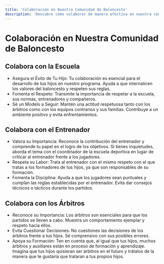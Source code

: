 ```yaml
---
title: 'Colaboración en Nuestra Comunidad de Baloncesto'
description: 'Descubre cómo colaborar de manera efectiva en nuestra comunidad de baloncesto, fomentando el respeto y la colaboración. Aprende cómo apoyar a tus hijos, entrenadores y árbitros mientras disfrutan del deporte que aman.'
---
```


#  Colaboración en Nuestra Comunidad de Baloncesto

## Colabora con la Escuela

- Asegura el Éxito de Tu Hijo: Tu colaboración es esencial para el desarrollo de tus hijos en nuestro programa. Ayuda a que internalicen los valores del baloncesto y respeten sus reglas.
- Fomenta el Respeto: Transmite la importancia de respetar a la escuela, sus normas, entrenadores y compañeros.
- Sé un Modelo a Seguir: Mantén una actitud respetuosa tanto con los árbitros como con los equipos contrarios y sus familias. Contribuye a un ambiente positivo y evita enfrentamientos.

## Colabora con el Entrenador

- Valora su Importancia: Reconoce la contribución del entrenador y comprende tu papel en el logro de los objetivos. Si tienes inquietudes, aborda el tema con el coordinador de la escuela deportiva en lugar de criticar al entrenador frente a los jugadores.
- Respeta su Labor: Trata al entrenador con el mismo respeto con el que tratas a los formadores de tus hijos, ya que son responsables de su formación.
- Fomenta la Disciplina: Ayuda a que los jugadores sean puntuales y cumplan las reglas establecidas por el entrenador. Evita dar consejos técnicos o tácticos durante los partidos.

## Colabora con los Árbitros

- Reconoce su Importancia: Los árbitros son esenciales para que los partidos se lleven a cabo. Muestra un comportamiento ejemplar y respeto hacia ellos.
- Evita Cuestionar Decisiones: No cuestiones las decisiones de los árbitros frente a tus hijos. Sé comprensivo con sus posibles errores.
- Apoya su Formación: Ten en cuenta que, al igual que tus hijos, muchos árbitros y auxiliares están en proceso de formación y aprendizaje. Imagina que tus hijos quisieran ser árbitros en el futuro y trátalos de la manera que te gustaría que trataran a tus propios hijos.
